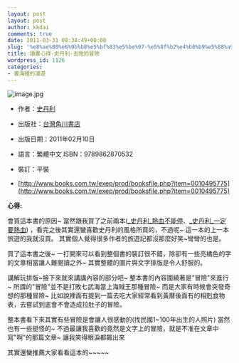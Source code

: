 ```yaml
---
layout: post
layout: post
author: kkdai
comments: true
date: 2011-03-31 08:38:49+00:00
slug: '%e8%ae%80%e6%9b%b8%e5%bf%83%e5%be%97-%e5%8f%b2%e4%b8%b9%e5%88%a9-%e5%8e%bb%e6%88%91%e7%9a%84%e5%86%92%e9%9a%aa'
title: 讀書心得-史丹利-去我的冒險
wordpress_id: 1126
categories:
- 書海裡的漫遊
---
```


![image.jpg](http://farm6.static.flickr.com/5096/5576545836_1740b99a5c.jpg)

 
* 作者：[史丹利](http://search.books.com.tw/exep/prod_search.php?key=%A5v%A4%A6%A7Q&f=author)
 
* 出版社：[台灣角川書店](http://www.books.com.tw/exep/pub_book.php?pubid=kadokawa)
 
* 出版日期：2011年02月10日 
 
* 語言：繁體中文 ISBN：9789862870532 
 
* 裝訂：平裝 
 
* [http://www.books.com.tw/exep/prod/booksfile.php?item=0010495775](http://www.books.com.tw/exep/prod/booksfile.php?item=0010495775)     

**心得:**

   

   

會買這本書的原因~ 當然跟我買了之前兩本([_史丹利_熱血不能停](http://search.books.com.tw/exep/prod_search_redir.php?key=%E5%8F%B2%E4%B8%B9%E5%88%A9&area=mid&item=0010447946)、[_史丹利_一定要熱血](http://search.books.com.tw/exep/prod_search_redir.php?key=%E5%8F%B2%E4%B8%B9%E5%88%A9&area=mid&item=0010447953)) ，看完之後其實還蠻喜歡史丹利的風格所買的，不過呢~ 這一本的上一本旅遊的我就沒買。 其實個人覺得很多作者的旅遊記都沒那麼好笑~彎彎的也是。

   

買了這本書之後~ 一打開來可以看到整個書的裝訂很不錯，除卻有一些亮橘色的字的文章相當讓人難閱讀之外~ 其實整體的圖片與文字排版是令人舒服的。

   

講解玩排版~接下來就來講講內容的部分吧~ 整本書的內容圍繞著是"冒險"來進行~ 所謂的"冒險"並不是打敗七武海當上海賊王那種冒險~ 而是大家有時候會突發奇想的那種冒險~ 比如說裡面有提到一篇去吃大家經常看到黃曆後面有的相剋食物表，去嘗試到底會不會造成拉肚子的冒險。

   

整本書看下來其實有些冒險是會讓人很感動的(找民國1~100年出生的人照片) 當然也有一些挺怪的~ 不過最讓我喜歡的竟然是文字上的冒險，就是不准在文章中寫"啊"的那篇文章~ 讓我笑得眼淚都飆出來

   

其實還蠻推薦大家看看這本的~~~~~

   

